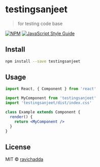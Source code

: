 # testingsanjeet

> for testing code base

[![NPM](https://img.shields.io/npm/v/testingsanjeet.svg)](https://www.npmjs.com/package/testingsanjeet) [![JavaScript Style Guide](https://img.shields.io/badge/code_style-standard-brightgreen.svg)](https://standardjs.com)

## Install

```bash
npm install --save testingsanjeet
```

## Usage

```jsx
import React, { Component } from 'react'

import MyComponent from 'testingsanjeet'
import 'testingsanjeet/dist/index.css'

class Example extends Component {
  render() {
    return <MyComponent />
  }
}
```

## License

MIT © [ravichadda](https://github.com/ravichadda)

